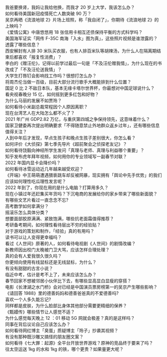 我爸要换肾，我妈让我给他换，而我才 20 岁上大学，我该怎么办？  
如何看待美国新冠疫情死亡人数突破 90 万？  
吴京再晒《流浪地球 2》片场上班照，称「我自闭了」，你期待《流浪地球 2》的上映吗？  
《爱情公寓》中唐悠悠用 18 张信用卡相互还债保持平衡的方式科学吗？  
美国海军证实「网传 F-35C 南海「入水」图为真」，这些照片视频是谁泄露的？透露了哪些信息？  
西安解封有人排 30 米队买衣服，也有人排百米队等胡辣汤，为什么人在隔离期结束后都喜欢「报复性消费」？  
李白的《赠汪伦》，记得以前学过最后一句是「不及汪伦赠我情」，为什么现在的书改成了「不及汪伦送我情」？  
大学生打唇钉会影响找工作吗？很想打怎么办？  
将周杰伦当做一百级，目前大部分流行歌手大概能排到什么位置？  
国足 0 比 2 不敌日本队，基本无缘卡塔尔世界杯，你最想对中国足球说什么？  
看央视春晚分 15 亿，如何摇到更多红包和好物？  
为什么马丽的发展不如贾玲？  
如何看待小米副总裁常程因个人原因离职？  
现在台湾艺人在大陆怎么都不火了？  
2021 年广州 GDP2.82 万亿，与重庆第四城之争保持领先，这意味着什么？  
国家卫健委再次提出明确要求「不得随意禁止外地群众返乡过年」，还有哪些信息值得关注？  
人到中年后才发现，早点生孩子和晚点生孩子差别很大，你怎么看？  
如何评价《大侦探》第七季先导片《超前聚会之侦探老友记》？  
如何看待饶毅向神经所学生发问「真理与老师、真理与利益哪个重要」？  
知乎发布虎年拜年视频，如何用你的专业领域写一副春节对联？  
2022 年国内显卡会降价吗？  
如何看待冰雪运动近几年越来越受欢迎？  
《开端》中王萌萌遭遇猥亵跳车却反被网暴，现实拥有「舆论中先手优势」的我们应该如何理性吃瓜理性发言呢？  
2022 年到了，你现在用的是什么电脑？打算用多久？  
现在小镇过年还赶集买年货吗？下沉电商的发展给你的家乡带来了哪些新面貌？  
有哪些文艺片看过一直念念不忘?  
高考数学如何拿满分？  
摇滚乐怎么具体分类？  
想要面部胶原满满、紧致饱满，哪些抗老面霜值得推荐？  
考研备考期间，如何理性看待层出不穷的经验贴？  
对于游戏的策划和制作，「经验」真的有用吗？  
读书可以让人变得更幸福吗？  
看过《人世间》原著的人，如何看待电视剧《人世间》的剧情改编？  
新教师因出校门太晚被门卫大骂，应该怎样合理处理？  
真的会有人爱我很久很久吗？  
你更倾向使用有线鼠标还是无线鼠标，为什么？  
有没有甜甜的古言小说？  
临近中考，估计是考不上了，未来应该怎么办？  
春节回家不想被邻居小伙伴比下去，有哪些显高显白显瘦的穿搭？  
电影《长津湖之水门桥》会对已经是中国演员票房榜第一的吴京产生哪些影响？  
《请回答 1988》里的德善妈妈和德善爸爸真的不爱德善吗?  
喜欢一个人多久能忘记?  
同样都是皮肤，为什么脸部比身体其他部分需要更精细的保养？  
《甄嬛传》哪些情节让人感觉不适？  
为什么感觉每天晚上 12 ：01 移动 5G 网就会极差？真的是这样吗？  
同事在背后议论自己应该怎么办？  
如何看待网红博主「臭蛋」质疑博主「玲子」抄袭其视频？  
有没有那种既沙雕又搞怪的朋友圈文案？  
如何看待《七大罪：起源》全平台开放世界游戏？原神的竞品终于要来了吗？  
往太空运送 1kg 的水和 1kg 的铁，哪个更贵？如果量更大呢？  
